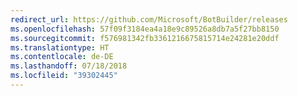 ```yaml
---
redirect_url: https://github.com/Microsoft/BotBuilder/releases
ms.openlocfilehash: 57f09f3184ea4a18e9c89526a8db7a5f27bb8150
ms.sourcegitcommit: f576981342fb3361216675815714e24281e20ddf
ms.translationtype: HT
ms.contentlocale: de-DE
ms.lasthandoff: 07/18/2018
ms.locfileid: "39302445"
---
```

